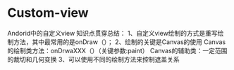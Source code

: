 # Custom-view
Andorid中的自定义view
知识点贯穿总结：
1、自定义view绘制的方式是重写绘制方法，其中最常用的是onDraw（）；
2、绘制的关键是Canvas的使用
  Canvas的绘制类方法：onDrwaXXX（）（关键参数:paint）
  Canvas的辅助类：一定范围的裁切和几何变换
3、可以使用不同的绘制方法来控制遮盖关系
